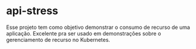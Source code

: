 # api-stress

Esse projeto tem como objetivo demonstrar o consumo de recurso de uma aplicação. Excelente pra ser usado em demonstrações sobre o gerenciamento de recurso no Kubernetes.
